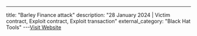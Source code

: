 ---
title: "Barley Finance attack"
description: "28 January 2024 | Victim contract, Exploit contract, Exploit transaction"
external_category: "Black Hat Tools"
---[Visit Website](https://x.com/Phalcon_xyz/status/1751788389139992824)

